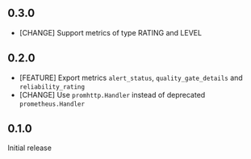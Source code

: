 ## 0.3.0

* [CHANGE] Support metrics of type RATING and LEVEL

## 0.2.0

* [FEATURE] Export metrics `alert_status`, `quality_gate_details` and `reliability_rating`
* [CHANGE] Use `promhttp.Handler` instead of deprecated `prometheus.Handler`

## 0.1.0

Initial release

